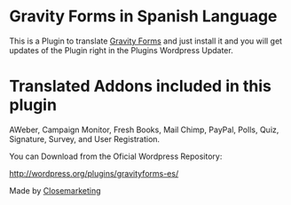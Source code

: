 Gravity Forms in Spanish Language
==============================

This is a Plugin to translate [Gravity Forms](https://www.closemarketing.es/likes/gravityforms/) and just install it and you will get updates of the Plugin right in the Plugins Wordpress Updater.

Translated Addons included in this plugin
===========
AWeber, Campaign Monitor, Fresh Books, Mail Chimp, PayPal, Polls, Quiz, Signature, Survey, and User Registration.


You can Download from the Oficial Wordpress Repository:

http://wordpress.org/plugins/gravityforms-es/

Made by [Closemarketing](https://www.closemarketing.es)
